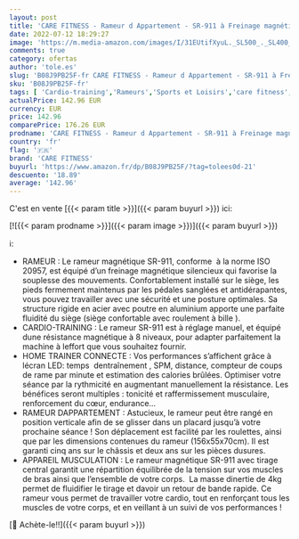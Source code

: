 ```yaml
---
layout: post
title: 'CARE FITNESS - Rameur d Appartement - SR-911 à Freinage magnétique - Écran LCD 6 Fonctions - 8 Niveaux de Résistance - Tirage Central - Masse d Inertie 4kg'
date: 2022-07-12 18:29:27
image: 'https://m.media-amazon.com/images/I/31EUtifXyuL._SL500_._SL400_.jpg'
comments: true
category: ofertas
author: 'tole.es'
slug: 'B08J9PB25F-fr CARE FITNESS - Rameur d Appartement - SR-911 à Freinage...'
sku: 'B08J9PB25F-fr'
tags: [ 'Cardio-training','Rameurs','Sports et Loisirs','care fitness','Équipement dexercice et musculation','🇫🇷', ]
actualPrice: 142.96 EUR
currency: EUR
price: 142.96
comparePrice: 176.26 EUR
prodname: 'CARE FITNESS - Rameur d Appartement - SR-911 à Freinage magnétique - Écran LCD 6 Fonctions - 8 Niveaux de Résistance - Tirage Central - Masse d Inertie 4kg'
country: 'fr'
flag: '🇫🇷'
brand: 'CARE FITNESS'
buyurl: 'https://www.amazon.fr/dp/B08J9PB25F/?tag=tolees0d-21'
descuento: '18.89'
average: '142.96'
---
```


C'est en vente [{{< param title >}}]({{< param buyurl >}}) ici:

[![{{< param prodname >}}]({{< param image >}})]({{< param buyurl >}})

ℹ️:

- RAMEUR : Le rameur magnétique SR-911, conforme  à la norme ISO 20957, est équipé d’un freinage magnétique silencieux qui favorise la souplesse des mouvements. Confortablement installé sur le siège, les pieds fermement maintenus par les pédales sanglées et antidérapantes, vous pouvez travailler avec une sécurité et une posture optimales. Sa structure rigide en acier avec poutre en aluminium apporte une parfaite fluidité du siège (siège confortable avec roulement à bille ).
- CARDIO-TRAINING : Le rameur SR-911 est à réglage manuel, et équipé dune résistance magnétique à 8 niveaux, pour adapter parfaitement la machine à leffort que vous souhaitez fournir.
- HOME TRAINER CONNECTE : Vos performances s’affichent grâce à lécran LED: temps  dentraînement , SPM, distance, compteur de coups de rame par minute et estimation des calories brûlées. Optimiser votre séance par la rythmicité en augmentant manuellement la résistance. Les bénéfices seront multiples : tonicité et raffermissement musculaire, renforcement du cœur, endurance…
- RAMEUR DAPPARTEMENT : Astucieux, le rameur peut être rangé en position verticale afin de se glisser dans un placard jusqu’à votre prochaine séance ! Son déplacement est facilité par les roulettes, ainsi que par les dimensions contenues du rameur (156x55x70cm). Il est garanti cinq ans sur le châssis et deux ans sur les pièces dusures.
- APPAREIL MUSCULATION : Le rameur magnétique SR-911 avec tirage central garantit une répartition équilibrée de la tension sur vos muscles de bras ainsi que l’ensemble de votre corps.  La masse dinertie de 4kg permet de fluidifier le tirage et davoir un retour de bande rapide. Ce rameur vous permet de travailler votre cardio, tout en renforçant tous les muscles de votre corps, et en veillant à un suivi de vos performances !

[🛒 Achète-le!!]({{< param buyurl >}})
